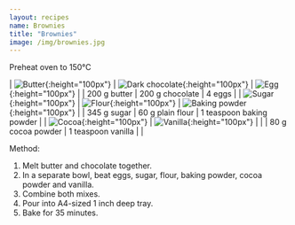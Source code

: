 ```yaml
---
layout: recipes
name: Brownies
title: "Brownies"
image: /img/brownies.jpg
---
```


Preheat oven to 150°C

| ![Butter](/img/butter.jpg){:height="100px"} | ![Dark chocolate](/img/darkchocolate.jpg){:height="100px"} | ![Egg](/img/egg.jpg){:height="100px"} |
| 200 g butter | 200 g chocolate | 4 eggs |
| ![Sugar](/img/sugar.jpg){:height="100px"} | ![Flour](/img/flour.jpg){:height="100px"} | ![Baking powder](/img/bakingpowder.jpg){:height="100px"} |
| 345 g sugar | 60 g plain flour | 1 teaspoon baking powder |
| ![Cocoa](/img/cocoa.jpg){:height="100px"} | ![Vanilla](/img/vanilla.jpg){:height="100px"} |  |
| 80 g cocoa powder | 1 teaspoon vanilla |  |

Method:
1. Melt butter and chocolate together.
2. In a separate bowl, beat eggs, sugar, flour, baking powder, cocoa powder and vanilla.
3. Combine both mixes.
4. Pour into A4-sized 1 inch deep tray.
5. Bake for 35 minutes.

